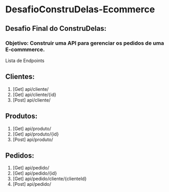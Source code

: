 # DesafioConstruDelas-Ecommerce
## Desafio Final do ConstruDelas: 
### Objetivo: Construir uma API para gerenciar os pedidos de uma E-commmerce.

Lista de Endpoints

## Clientes:

1. [Get] api/cliente/
2. [Get] api/cliente/{id}
3. [Post] api/cliente/


## Produtos:

1. [Get] api/produto/
2. [Get] api/produto/{id}
3. [Post] api/produto/


## Pedidos:

1. [Get] api/pedido/
2. [Get] api/pedido/{id}
3. [Get] api/pedido/cliente/{clienteId}
4. [Post] api/pedido/
